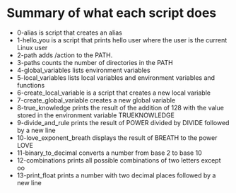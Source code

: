 # Summary of what each script does
* 0-alias is script that creates an alias
* 1-hello_you is a script that prints hello user where the user is the current Linux user
* 2-path adds /action to the PATH.
* 3-paths counts the number of directories in the PATH
* 4-global_variables lists environment variables
* 5-local_variables lists local variables and environment variables and functions
* 6-create_local_variable is a script that creates a new local variable
* 7-create_global_variable creates a new global variable
* 8-true_knowledge prints the result of the addition of 128 with the value stored in the environment variable TRUEKNOWLEDGE
* 9-divide_and_rule prints the result of POWER divided by DIVIDE followed by a new line
* 10-love_exponent_breath displays the result of BREATH to the power LOVE
* 11-binary_to_decimal converts a number from base 2 to base 10
* 12-combinations prints all possible combinations of two letters except oo
* 13-print_float prints a number with two decimal places followed by a new line
